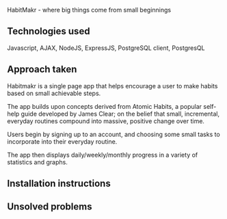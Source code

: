 HabitMakr - where big things come from small beginnings

## Technologies used
Javascript, AJAX, NodeJS, ExpressJS, PostgreSQL client, PostgresQL

## Approach taken
Habitmakr is a single page app that helps encourage a user to make habits based on small achievable steps. 

The app builds upon concepts derived from Atomic Habits, a popular self-help guide developed by James Clear; on the belief that small, incremental, everyday routines compound into massive, positive change over time.

Users begin by signing up to an account, and choosing some small tasks to incorporate into their everyday routine. 

The app then displays daily/weekly/monthly progress in a variety of statistics and graphs. 

## Installation instructions



## Unsolved problems


